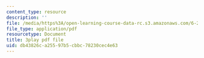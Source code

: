 ```yaml
---
content_type: resource
description: ''
file: /media/https%3A/open-learning-course-data-rc.s3.amazonaws.com/6-262-discrete-stochastic-processes-spring-2011/db43826ca25597b5cbbc78230cec4e63_s98jdWi2kEs.pdf
file_type: application/pdf
resourcetype: Document
title: 3play pdf file
uid: db43826c-a255-97b5-cbbc-78230cec4e63
---
```

